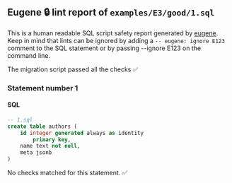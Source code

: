 ## Eugene 🔒 lint report of `examples/E3/good/1.sql`

This is a human readable SQL script safety report generated by [eugene](https://github.com/kaaveland/eugene).
Keep in mind that lints can be ignored by adding a `-- eugene: ignore E123` comment to the SQL statement
or by passing --ignore E123 on the command line.

The migration script passed all the checks ✅

### Statement number 1
#### SQL
```sql
-- 1.sql
create table authors (
    id integer generated always as identity
        primary key,
    name text not null,
    meta jsonb
)
```
No checks matched for this statement. ✅
